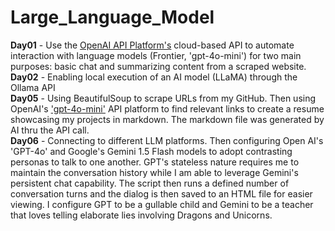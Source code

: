# Large_Language_Model  
**Day01** - Use the [OpenAI API Platform's](https://platform.openai.com/docs/api-reference/introduction) cloud-based API to automate interaction with language models (Frontier, 'gpt-4o-mini') for two main purposes: basic chat and summarizing content from a scraped website.  
**Day02** - Enabling local execution of an AI model (LLaMA) through the Ollama API  
**Day05** - Using BeautifulSoup to scrape URLs from my GitHub.  Then using OpenAI's ['gpt-4o-mini'](https://platform.openai.com/docs/models/gpt-4o-mini) API platform to find relevant links to create a resume showcasing my projects in markdown.  The markdown file was generated by AI thru the API call.  
**Day06** - Connecting to different LLM platforms.  Then configuring Open AI's 'GPT-4o' and Google's Gemini 1.5 Flash models to adopt contrasting personas to talk to one another.  GPT's stateless nature requires me to maintain the conversation history while I am able to leverage Gemini's persistent chat capability.  The script then runs a defined number of conversation turns and the dialog is then saved to an HTML file for easier viewing.  I configure GPT to be a gullable child and Gemini to be a teacher that loves telling elaborate lies involving Dragons and Unicorns.  


